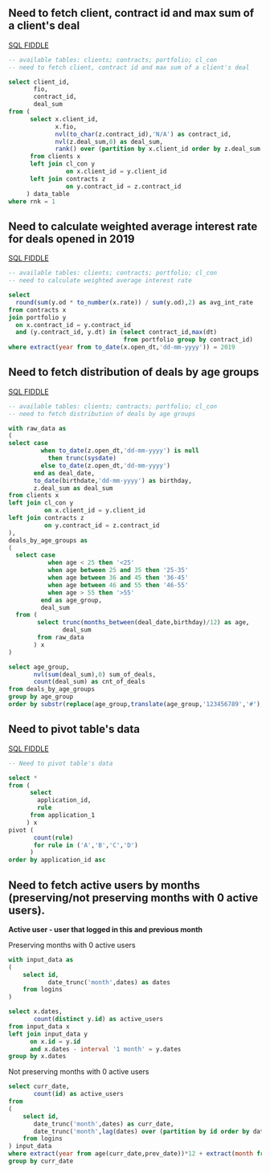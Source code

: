 ## Need to fetch client, contract id and max sum of a client's deal
[SQL FIDDLE](http://sqlfiddle.com/#!4/7c034/14)

``` sql
-- available tables: clients; contracts; portfolio; cl_con
-- need to fetch client, contract id and max sum of a client's deal

select client_id,
       fio,
       contract_id,
       deal_sum
from (
      select x.client_id,
             x.fio,
             nvl(to_char(z.contract_id),'N/A') as contract_id,
             nvl(z.deal_sum,0) as deal_sum,
             rank() over (partition by x.client_id order by z.deal_sum desc) as rnk
      from clients x
      left join cl_con y
                on x.client_id = y.client_id
      left join contracts z
                on y.contract_id = z.contract_id
     ) data_table
where rnk = 1
```

## Need to calculate weighted average interest rate for deals opened in 2019
[SQL FIDDLE](http://sqlfiddle.com/#!4/fe18e/3)

``` sql
-- available tables: clients; contracts; portfolio; cl_con
-- need to calculate weighted average interest rate

select
  round(sum(y.od * to_number(x.rate)) / sum(y.od),2) as avg_int_rate
from contracts x
join portfolio y
  on x.contract_id = y.contract_id
  and (y.contract_id, y.dt) in (select contract_id,max(dt)
                                from portfolio group by contract_id)
where extract(year from to_date(x.open_dt,'dd-mm-yyyy')) = 2019
```

## Need to fetch distribution of deals by age groups
[SQL FIDDLE](http://sqlfiddle.com/#!4/d181b4/24)

``` sql
-- available tables: clients; contracts; portfolio; cl_con
-- need to fetch distribution of deals by age groups 

with raw_data as
(
select case 
         when to_date(z.open_dt,'dd-mm-yyyy') is null 
           then trunc(sysdate) 
         else to_date(z.open_dt,'dd-mm-yyyy') 
       end as deal_date,
       to_date(birthdate,'dd-mm-yyyy') as birthday,
       z.deal_sum as deal_sum
from clients x
left join cl_con y
          on x.client_id = y.client_id
left join contracts z
          on y.contract_id = z.contract_id
),
deals_by_age_groups as
(
  select case
           when age < 25 then '<25'
           when age between 25 and 35 then '25-35'
           when age between 36 and 45 then '36-45'
           when age between 46 and 55 then '46-55'
           when age > 55 then '>55'
         end as age_group,
         deal_sum
  from (
        select trunc(months_between(deal_date,birthday)/12) as age,
               deal_sum
        from raw_data
       ) x
)

select age_group,
       nvl(sum(deal_sum),0) sum_of_deals,
       count(deal_sum) as cnt_of_deals
from deals_by_age_groups
group by age_group
order by substr(replace(age_group,translate(age_group,'123456789','#'),''),1,3) asc        
```

## Need to pivot table's data
[SQL FIDDLE](http://sqlfiddle.com/#!4/fb149/4)

``` sql
-- Need to pivot table's data

select * 
from (
      select
        application_id,
        rule
      from application_1
     ) x
pivot (
       count(rule)
       for rule in ('A','B','C','D')
      )
order by application_id asc
```

## Need to fetch active users by months (preserving/not preserving months with 0 active users).
**Active user - user that logged in this and previous month**

Preserving months with 0 active users
``` sql
with input_data as 
(
    select id,
           date_trunc('month',dates) as dates
    from logins
)

select x.dates,
       count(distinct y.id) as active_users
from input_data x
left join input_data y
	  on x.id = y.id
	  and x.dates - interval '1 month' = y.dates
group by x.dates
```

Not preserving months with 0 active users
``` sql
select curr_date,
       count(id) as active_users
from 
(
    select id,
	   date_trunc('month',dates) as curr_date,
	   date_trunc('month',lag(dates) over (partition by id order by dates asc)) as prev_date
    from logins
) input_data
where extract(year from age(curr_date,prev_date))*12 + extract(month from age(curr_date,prev_date)) = 1 
group by curr_date
```
